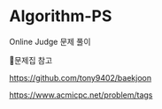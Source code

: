 # Algorithm-PS
Online Judge 문제 풀이




📌문제집 참고

https://github.com/tony9402/baekjoon

https://www.acmicpc.net/problem/tags
